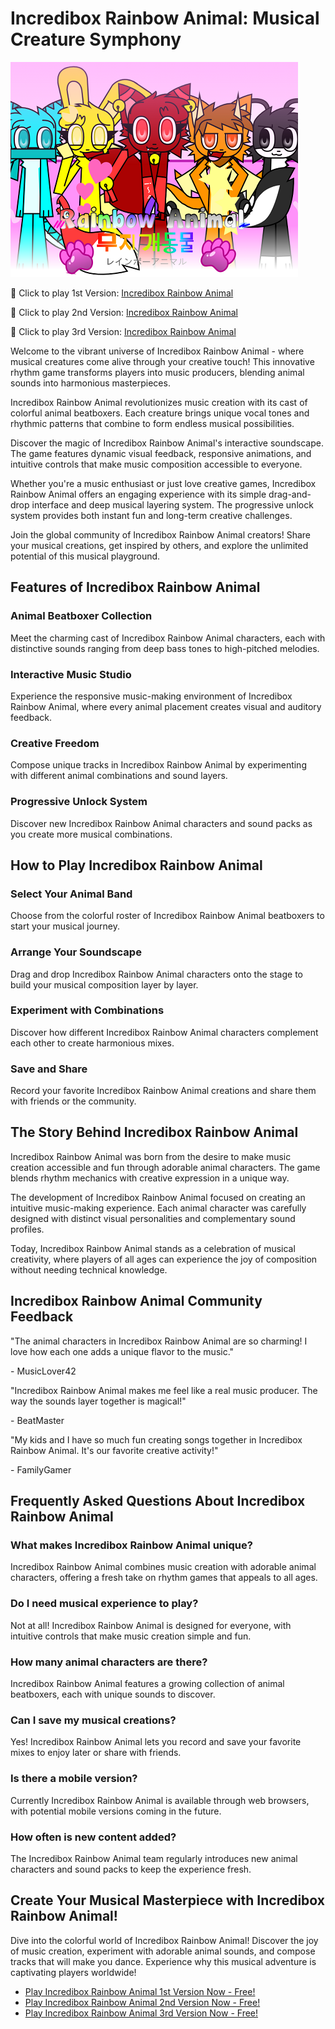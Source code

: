 # Incredibox Rainbow Animal: Musical Creature Symphony

![Incredibox Rainbow Animal](https://raw.githubusercontent.com/sprunkiscrunkly/incredibox-rainbow-animal/refs/heads/main/incredibox-rainbow-animal.png "Incredibox Rainbow Animal")

🎵 Click to play 1st Version: [Incredibox Rainbow Animal](https://sprunksters.com/incredibox-rainbow-animal/ "Incredibox Rainbow Animal")

🎵 Click to play 2nd Version: [Incredibox Rainbow Animal](https://sprunkiscrunkly.com/incredibox-rainbow-animal/ "Incredibox Rainbow Animal")

🎵 Click to play 3rd Version: [Incredibox Rainbow Animal](https://sprunkipyramixed.com/incredibox-rainbow-animal/ "Incredibox Rainbow Animal")

Welcome to the vibrant universe of Incredibox Rainbow Animal - where musical creatures come alive through your creative touch! This innovative rhythm game transforms players into music producers, blending animal sounds into harmonious masterpieces.

Incredibox Rainbow Animal revolutionizes music creation with its cast of colorful animal beatboxers. Each creature brings unique vocal tones and rhythmic patterns that combine to form endless musical possibilities.

Discover the magic of Incredibox Rainbow Animal's interactive soundscape. The game features dynamic visual feedback, responsive animations, and intuitive controls that make music composition accessible to everyone.

Whether you're a music enthusiast or just love creative games, Incredibox Rainbow Animal offers an engaging experience with its simple drag-and-drop interface and deep musical layering system. The progressive unlock system provides both instant fun and long-term creative challenges.

Join the global community of Incredibox Rainbow Animal creators! Share your musical creations, get inspired by others, and explore the unlimited potential of this musical playground.

## Features of Incredibox Rainbow Animal

### Animal Beatboxer Collection

Meet the charming cast of Incredibox Rainbow Animal characters, each with distinctive sounds ranging from deep bass tones to high-pitched melodies.

### Interactive Music Studio

Experience the responsive music-making environment of Incredibox Rainbow Animal, where every animal placement creates visual and auditory feedback.

### Creative Freedom

Compose unique tracks in Incredibox Rainbow Animal by experimenting with different animal combinations and sound layers.

### Progressive Unlock System

Discover new Incredibox Rainbow Animal characters and sound packs as you create more musical combinations.

## How to Play Incredibox Rainbow Animal

### Select Your Animal Band

Choose from the colorful roster of Incredibox Rainbow Animal beatboxers to start your musical journey.

### Arrange Your Soundscape

Drag and drop Incredibox Rainbow Animal characters onto the stage to build your musical composition layer by layer.

### Experiment with Combinations

Discover how different Incredibox Rainbow Animal characters complement each other to create harmonious mixes.

### Save and Share

Record your favorite Incredibox Rainbow Animal creations and share them with friends or the community.

## The Story Behind Incredibox Rainbow Animal

Incredibox Rainbow Animal was born from the desire to make music creation accessible and fun through adorable animal characters. The game blends rhythm mechanics with creative expression in a unique way.

The development of Incredibox Rainbow Animal focused on creating an intuitive music-making experience. Each animal character was carefully designed with distinct visual personalities and complementary sound profiles.

Today, Incredibox Rainbow Animal stands as a celebration of musical creativity, where players of all ages can experience the joy of composition without needing technical knowledge.

## Incredibox Rainbow Animal Community Feedback

"The animal characters in Incredibox Rainbow Animal are so charming! I love how each one adds a unique flavor to the music."

\- MusicLover42

"Incredibox Rainbow Animal makes me feel like a real music producer. The way the sounds layer together is magical!"

\- BeatMaster

"My kids and I have so much fun creating songs together in Incredibox Rainbow Animal. It's our favorite creative activity!"

\- FamilyGamer

## Frequently Asked Questions About Incredibox Rainbow Animal

### What makes Incredibox Rainbow Animal unique?

Incredibox Rainbow Animal combines music creation with adorable animal characters, offering a fresh take on rhythm games that appeals to all ages.

### Do I need musical experience to play?

Not at all! Incredibox Rainbow Animal is designed for everyone, with intuitive controls that make music creation simple and fun.

### How many animal characters are there?

Incredibox Rainbow Animal features a growing collection of animal beatboxers, each with unique sounds to discover.

### Can I save my musical creations?

Yes! Incredibox Rainbow Animal lets you record and save your favorite mixes to enjoy later or share with friends.

### Is there a mobile version?

Currently Incredibox Rainbow Animal is available through web browsers, with potential mobile versions coming in the future.

### How often is new content added?

The Incredibox Rainbow Animal team regularly introduces new animal characters and sound packs to keep the experience fresh.

## Create Your Musical Masterpiece with Incredibox Rainbow Animal!

Dive into the colorful world of Incredibox Rainbow Animal! Discover the joy of music creation, experiment with adorable animal sounds, and compose tracks that will make you dance. Experience why this musical adventure is captivating players worldwide!

- [Play Incredibox Rainbow Animal 1st Version Now - Free!](https://sprunksters.com/incredibox-rainbow-animal/)
- [Play Incredibox Rainbow Animal 2nd Version Now - Free!](https://sprunkiscrunkly.com/incredibox-rainbow-animal/)
- [Play Incredibox Rainbow Animal 3rd Version Now - Free!](https://sprunkipyramixed.com/incredibox-rainbow-animal/)
